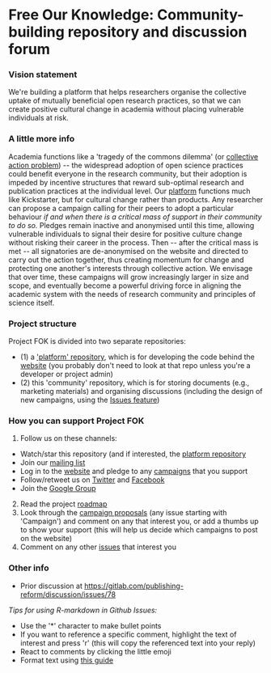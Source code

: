 # Free Our Knowledge: Community-building repository and discussion forum

### Vision statement
We're building a platform that helps researchers organise the collective uptake of mutually beneficial open research practices, so that we can create positive cultural change in academia without placing vulnerable individuals at risk. 

### A little more info
Academia functions like a 'tragedy of the commons dilemma' (or [collective action problem](https://en.wikipedia.org/wiki/Collective_action_problem)) -- the widespread adoption of open science practices could benefit everyone in the research community, but their adoption is impeded by incentive structures that reward sub-optimal research and publication practices at the individual level. Our [platform](https://www.freeourknowledge.org/) functions much like Kickstarter, but for cultural change rather than products. Any researcher can propose a campaign calling for their peers to adopt a particular behaviour *if and when there is a critical mass of support in their community to do so.* Pledges remain inactive and anonymised until this time, allowing vulnerable individuals to signal their desire for positive culture change without risking their career in the process. Then -- after the critical mass is met -- all signatories are de-anonymised on the website and directed to carry out the action together, thus creating momentum for change and protecting one another's interests through collective action. We envisage that over time, these campaigns will grow increasingly larger in size and scope, and eventually become a powerful driving force in aligning the academic system with the needs of research community and principles of science itself.

### Project structure
Project FOK is divided into two separate repositories:
* (1) a ['platform' repository](https://github.com/FreeOurKnowledge/platform), which is for developing the code behind the [website](https://www.freeourknowledge.org/) (you probably don't need to look at that repo unless you're a developer or project admin)
* (2) this 'community' repository, which is for storing documents (e.g., marketing materials) and organising discussions (including the design of new campaigns, using the [Issues feature](https://github.com/FreeOurKnowledge/documentation/issues/new/choose)) 

### How you can support Project FOK
1. Follow us on these channels:
* Watch/star this repository (and if interested, the [platform repository](https://github.com/FreeOurKnowledge/platform/)
* Join our [mailing list](http://eepurl.com/dFVBVz)
* Log in to the [website](https://www.freeourknowledge.org/) and pledge to any [campaigns](https://www.freeourknowledge.org/#campaigns) that you support
* Follow/retweet us on [Twitter](https://twitter.com/projectfok) and [Facebook](https://www.facebook.com/projectFOK/)  
* Join the [Google Group](https://groups.google.com/g/free-our-knowledge-community/)
2. Read the project [roadmap](https://github.com/FreeOurKnowledge/community/blob/master/ROADMAP.md)
3. Look through the [campaign proposals](https://github.com/FreeOurKnowledge/community/issues) (any issue starting with 'Campaign') and comment on any that interest you, or add a thumbs up to show your support (this will help us decide which campaigns to post on the website)
4. Comment on any other [issues](https://github.com/FreeOurKnowledge/community/issues) that interest you

### Other info
- Prior discussion at https://gitlab.com/publishing-reform/discussion/issues/78

*Tips for using R-markdown in Github Issues:*
- Use the '\*\' character to make bullet points
- If you want to reference a specific comment, highlight the text of interest and press 'r' (this will copy the referenced text into your reply)
- React to comments by clicking the little emoji
- Format text using [this guide](https://docs.github.com/en/github/writing-on-github/basic-writing-and-formatting-syntax)

